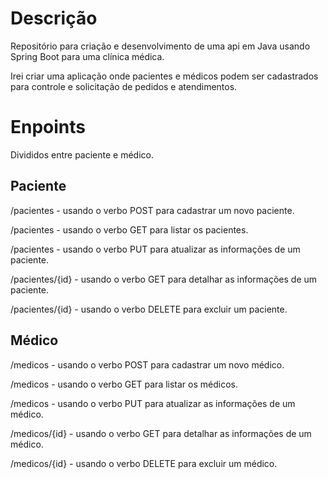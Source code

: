 # Descrição

Repositório para criação e desenvolvimento de uma api em Java usando Spring Boot para uma clínica médica.

Irei criar uma aplicação onde pacientes e médicos podem ser cadastrados para controle e solicitação de pedidos e atendimentos.

# Enpoints

Divididos entre paciente e médico.

## Paciente
/pacientes - usando o verbo POST para cadastrar um novo paciente.

/pacientes - usando o verbo GET para listar os pacientes.

/pacientes - usando o verbo PUT para atualizar as informações de um paciente.

/pacientes/{id} - usando o verbo GET para detalhar as informações de um paciente.

/pacientes/{id} - usando o verbo DELETE para excluir um paciente.

## Médico
/medicos - usando o verbo POST para cadastrar um novo médico.

/medicos - usando o verbo GET para listar os médicos.

/medicos - usando o verbo PUT para atualizar as informações de um médico.

/medicos/{id} - usando o verbo GET para detalhar as informações de um médico.

/medicos/{id} - usando o verbo DELETE para excluir um médico.
